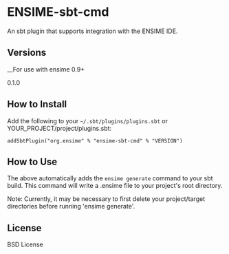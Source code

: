 # ENSIME-sbt-cmd 
An sbt plugin that supports integration with the ENSIME IDE.


## Versions

__For use with ensime 0.9+

0.1.0


## How to Install
Add the following to your `~/.sbt/plugins/plugins.sbt` or YOUR_PROJECT/project/plugins.sbt:

    addSbtPlugin("org.ensime" % "ensime-sbt-cmd" % "VERSION")

## How to Use
The above automatically adds the `ensime generate` command to your sbt build. This command will write a .ensime file to your project's root directory.

Note: Currently, it may be necessary to first delete your project/target directories before running 'ensime generate'.

## License
BSD License
